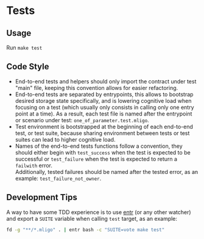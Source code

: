 # Tests

## Usage

Run `make test`

## Code Style

- End-to-end tests and helpers should only import the contract under test "main" file,
  keeping this convention allows for easier refactoring.
- End-to-end tests are separated by entrypoints, this allows to bootstrap desired storage
  state specifically, and is lowering cognitive load when focusing on a test 
  (which usually only consists in calling only one entry point at a time). 
  As a result, each test file is named after the entrypoint or scenario under test: 
  `one_of_parameter.test.mligo`.
- Test environment is bootstrapped at the beginning of each end-to-end test, or test suite,
  because sharing environment between tests or test suites can lead to higher cognitive load.
- Names of the end-to-end tests functions follow a convention, they should either begin with 
  `test_success` when the test is expected to be successful or `test_failure` when the test is
  expected to return a `failwith` error.  
  Additionally, tested failures should be named after the tested error, 
  as an example: `test_failure_not_owner`.

## Development Tips

A way to have some TDD experience is to use [entr](https://github.com/eradman/entr) (or any other watcher)
and export a `SUITE` variable when calling `test` target, as an example:

```sh
fd -g "**/*.mligo" . | entr bash -c "SUITE=vote make test"
```
